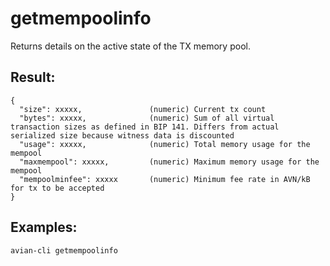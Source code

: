 # getmempoolinfo

Returns details on the active state of the TX memory pool.

## Result:
```
{
  "size": xxxxx,               (numeric) Current tx count
  "bytes": xxxxx,              (numeric) Sum of all virtual transaction sizes as defined in BIP 141. Differs from actual serialized size because witness data is discounted
  "usage": xxxxx,              (numeric) Total memory usage for the mempool
  "maxmempool": xxxxx,         (numeric) Maximum memory usage for the mempool
  "mempoolminfee": xxxxx       (numeric) Minimum fee rate in AVN/kB for tx to be accepted
}
```

## Examples:

```avian-cli getmempoolinfo```